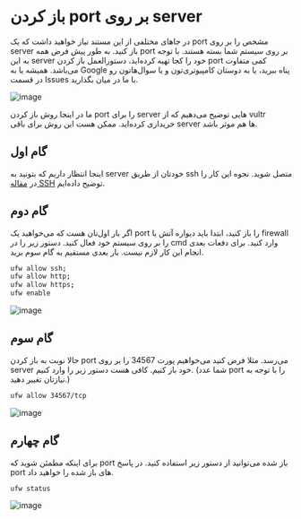 # باز کردن port بر روی server

در جاهای مختلفی از این مستند نیاز خواهید داشت که یک port مشخص را بر روی server باز کنید. به طور پیش فرض همه port بر روی سیستم شما بسته هستند. با توجه به این server خود را کجا تهیه کرده‌اید، دستورالعمل باز کردن port کمی متفاوت می‌باشد. همیشه یا به Google‌ پناه ببرید، یا به دوستان کامپیوتری‌تون و یا سوال‌‌هاتون رو در قسمت Issues با ما در میان بگذارید.

![image](https://user-images.githubusercontent.com/118040490/202892152-e533bf1c-979b-4a41-a60d-ba82ddf2b32c.png)

ما در اینجا روش باز کردن port را برای server هایی توضیح می‌دهیم که از vultr خریداری کرده‌اید. ممکن هست این روش برای باقی server ها هم موثر باشد.

## گام اول
اینجا انتظار داریم که بتونید به server خودتان از طریق ssh متصل شوید. نحوه این کار را در [مقاله SSH](https://github.com/iranxray/hope/blob/main/install-ssh-windows.md) توضیح داده‌ایم.

## گام دوم
اگر بار اول‌تان هست که می‌خواهید یک port را باز کنید، ابتدا باید دیواره آتش یا firewall را بر روی سیستم خود فعال کنید. دستور زیر را در cmd وارد کنید. برای دفعات بعدی انجام این کار لازم نیست. بار بعدی مستقیم به گام سوم برید.

```bash
ufw allow ssh;
ufw allow http;
ufw allow https;
ufw enable
```

![image](https://user-images.githubusercontent.com/118040490/202892579-651a5b48-7daa-4196-8af1-3eebbebe85b9.png)

## گام سوم

حالا نوبت به باز کردن port می‌رسد. مثلا فرض کنید می‌خواهیم پورت 34567 را بر روی server خود باز کنیم. کافی هست دستور زیر را وارد کنیم. (شما عدد port را با توجه به نیازتان تغییر دهید.)



```bash
ufw allow 34567/tcp
```

![image](https://user-images.githubusercontent.com/118040490/202892699-d35d47d1-2379-4591-b34e-e098a8916591.png)

## گام چهارم

برای اینکه مطمئن شوید که port باز شده می‌توانید از دستور زیر استفاده کنید. در پاسخ port‌ های باز شده را خواهید داد.

```bash
ufw status
```

![image](https://user-images.githubusercontent.com/118040490/202892749-4a372b34-93a9-4cb7-9f96-31d476354244.png)


